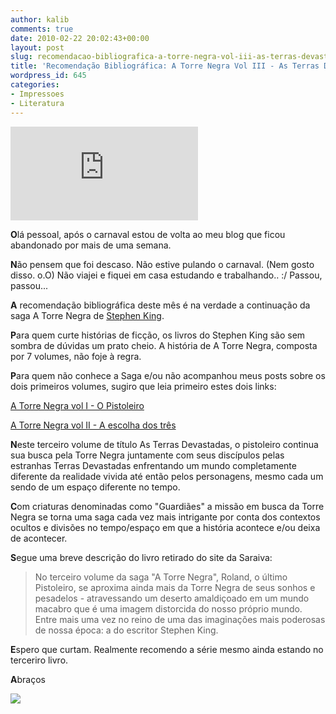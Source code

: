 ```yaml
---
author: kalib
comments: true
date: 2010-02-22 20:02:43+00:00
layout: post
slug: recomendacao-bibliografica-a-torre-negra-vol-iii-as-terras-devastadas
title: 'Recomendação Bibliográfica: A Torre Negra Vol III - As Terras Devastadas'
wordpress_id: 645
categories:
- Impressoes
- Literatura
---
```


![](https://www.livrariasaraiva.com.br/imagem/imagem.dll?L=500&A=-1&pro_id=173185&PIM_Id=)



**O**lá pessoal, após o carnaval estou de volta ao meu blog que ficou abandonado por mais de uma semana.

**N**ão pensem que foi descaso. Não estive pulando o carnaval. (Nem gosto disso. o.O) Não viajei e fiquei em casa estudando e trabalhando.. :/ Passou, passou...

**A** recomendação bibliográfica deste mês é na verdade a continuação da saga A Torre Negra de [Stephen King](http://pt.wikipedia.org/wiki/Stephen_King).

**P**ara quem curte histórias de ficção, os livros do Stephen King são sem sombra de dúvidas um prato cheio. A história de A Torre Negra, composta por 7 volumes, não foje à regra.

**P**ara quem não conhece a Saga e/ou não acompanhou meus posts sobre os dois primeiros volumes, sugiro que leia primeiro estes dois links:

[A Torre Negra vol I - O Pistoleiro](http://marcelocavalcante.net/portal/2009/06/21/recomendacao-bibliografica-do-voo%c2%bf-o-pistoleiro/)

[A Torre Negra vol II - A escolha dos três](http://marcelocavalcante.net/portal/2009/09/08/recomendacao-bibliografica-a-escolha-dos-tres-a-torre-negra-vol-ii/)

**N**este terceiro volume de título As Terras Devastadas, o pistoleiro continua sua busca pela Torre Negra juntamente com seus discípulos pelas estranhas Terras Devastadas enfrentando um mundo completamente diferente da realidade vivida até então pelos personagens, mesmo cada um sendo de um espaço diferente no tempo.

**C**om criaturas denominadas como "Guardiães" a missão em busca da Torre Negra se torna uma saga cada vez mais intrigante por conta dos contextos ocultos e divisões no tempo/espaço em que a história acontece e/ou deixa de acontecer.

**S**egue uma breve descrição do livro retirado do site da Saraiva:


> No terceiro volume da saga "A Torre Negra", Roland, o último Pistoleiro, se aproxima ainda mais da Torre Negra de seus sonhos e pesadelos - atravessando um deserto amaldiçoado em um mundo macabro que é uma imagem distorcida do nosso próprio mundo. Entre mais uma vez no reino de uma das imaginações mais poderosas de nossa época: a do escritor Stephen King.


**E**spero que curtam. Realmente recomendo a série mesmo ainda estando no terceriro livro.


**A**braços




![](http://www.marcelocavalcante.net/portal/imgs/userbar.gif)
